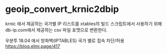 # geoip_convert_krnic2dbip
krnic 에서 제공하는 국가별 IP 리스트를 xtables의 빌드 스크립트에서 사용하기 위해 db-ip.com에서 제공하는 csv 파일 포맷으로 변환한다.

우분투 18.04 에서 방화벽(IPTABLES) 국가 별로 접속 차단/허용
https://blog.elmi.page/417
